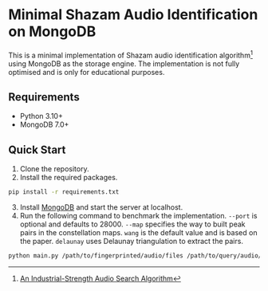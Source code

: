 # Minimal Shazam Audio Identification on MongoDB

This is a minimal implementation of Shazam audio identification algorithm[^1] using MongoDB as the storage engine. The implementation is not fully optimised and is only for educational purposes.

## Requirements
- Python 3.10+
- MongoDB 7.0+

## Quick Start

1. Clone the repository.
2. Install the required packages.
```bash
pip install -r requirements.txt
```
3. Install [MongoDB](https://docs.mongodb.com/manual/installation/) and start the server at localhost.
4. Run the following command to benchmark the implementation. `--port` is optional and defaults to 28000. `--map` specifies the way to built peak pairs in the constellation maps. `wang` is the default value and is based on the paper. `delaunay` uses Delaunay triangulation to extract the pairs. 
```bash
python main.py /path/to/fingerprinted/audio/files /path/to/query/audio/files --port 28000 --map wang
```

[^1]: [An Industrial-Strength Audio Search Algorithm](https://www.ee.columbia.edu/~dpwe/papers/Wang03-shazam.pdf)